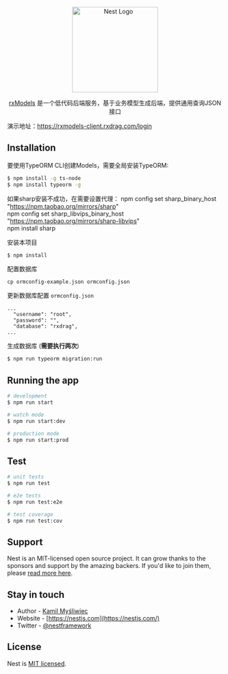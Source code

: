 <p align="center">
  <a href="https://rxdrag.com/" target="blank"><img src="https://rxdrag.com/img/logo.png" width="200" alt="Nest Logo" /></a>
</p>

 
  <p align="center"><a href="https://rxdrag.com" target="_blank">rxModels</a> 是一个低代码后端服务，基于业务模型生成后端，提供通用查询JSON接口</p>
    <p align="center">


演示地址：https://rxmodels-client.rxdrag.com/login

## Installation
要使用TypeORM CLI创建Models，需要全局安装TypeORM:
```bash
$ npm install -g ts-node
$ npm install typeorm -g  
```
如果sharp安装不成功，在需要设置代理：
npm config set sharp_binary_host "https://npm.taobao.org/mirrors/sharp"   
npm config set sharp_libvips_binary_host "https://npm.taobao.org/mirrors/sharp-libvips"   
npm install sharp  

安装本项目
```bash
$ npm install
```
配置数据库
```
cp ormconfig-example.json ormconfig.json
```
更新数据库配置 `ormconfig.json`
```
...
  "username": "root",
  "password": "",
  "database": "rxdrag",
...
```

生成数据库 (**需要执行两次**)
```bash
$ npm run typeorm migration:run  
```
## Running the app

```bash
# development
$ npm run start

# watch mode
$ npm run start:dev

# production mode
$ npm run start:prod
```

## Test

```bash
# unit tests
$ npm run test

# e2e tests
$ npm run test:e2e

# test coverage
$ npm run test:cov
```

## Support

Nest is an MIT-licensed open source project. It can grow thanks to the sponsors and support by the amazing backers. If you'd like to join them, please [read more here](https://docs.nestjs.com/support).

## Stay in touch

- Author - [Kamil Myśliwiec](https://twitter.com/kammysliwiec)
- Website - [https://nestjs.com](https://nestjs.com/)
- Twitter - [@nestframework](https://twitter.com/nestframework)

## License

  Nest is [MIT licensed](https://github.com/nestjs/nest/blob/master/LICENSE).
